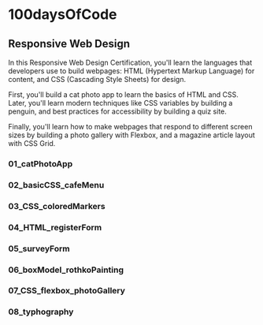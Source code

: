 # 100daysOfCode

## Responsive Web Design
In this Responsive Web Design Certification, you'll learn the languages that developers use to build webpages: HTML (Hypertext Markup Language) for content, and CSS (Cascading Style Sheets) for design.

First, you'll build a cat photo app to learn the basics of HTML and CSS. Later, you'll learn modern techniques like CSS variables by building a penguin, and best practices for accessibility by building a quiz site.

Finally, you'll learn how to make webpages that respond to different screen sizes by building a photo gallery with Flexbox, and a magazine article layout with CSS Grid.

### 01_catPhotoApp

### 02_basicCSS_cafeMenu

### 03_CSS_coloredMarkers

### 04_HTML_registerForm

### 05_surveyForm

### 06_boxModel_rothkoPainting

### 07_CSS_flexbox_photoGallery

### 08_typhography
